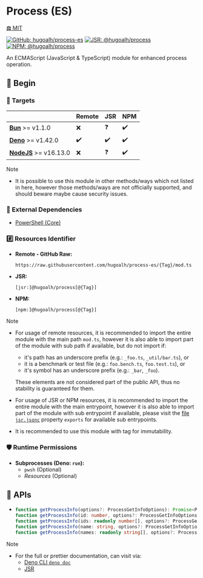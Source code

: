 # Process (ES)

[**⚖️** MIT](./LICENSE.md)

[![GitHub: hugoalh/process-es](https://img.shields.io/github/v/release/hugoalh/process-es?label=hugoalh/process-es&labelColor=181717&logo=github&logoColor=ffffff&sort=semver&style=flat "GitHub: hugoalh/process-es")](https://github.com/hugoalh/process-es)
[![JSR: @hugoalh/process](https://img.shields.io/jsr/v/@hugoalh/process?label=@hugoalh/process&labelColor=F7DF1E&logo=jsr&logoColor=000000&style=flat "JSR: @hugoalh/process")](https://jsr.io/@hugoalh/process)
[![NPM: @hugoalh/process](https://img.shields.io/npm/v/@hugoalh/process?label=@hugoalh/process&labelColor=CB3837&logo=npm&logoColor=ffffff&style=flat "NPM: @hugoalh/process")](https://www.npmjs.com/package/@hugoalh/process)

An ECMAScript (JavaScript & TypeScript) module for enhanced process operation.

## 🔰 Begin

### 🎯 Targets

|  | **Remote** | **JSR** | **NPM** |
|:--|:--|:--|:--|
| **[Bun](https://bun.sh/)** >= v1.1.0 | ❌ | ❓ | ✔️ |
| **[Deno](https://deno.land/)** >= v1.42.0 | ✔️ | ✔️ | ✔️ |
| **[NodeJS](https://nodejs.org/)** >= v16.13.0 | ❌ | ❓ | ✔️ |

> [!NOTE]
> - It is possible to use this module in other methods/ways which not listed in here, however those methods/ways are not officially supported, and should beware maybe cause security issues.

### 💽 External Dependencies

- [PowerShell (Core)](https://github.com/PowerShell/PowerShell)

### #️⃣ Resources Identifier

- **Remote - GitHub Raw:**
  ```
  https://raw.githubusercontent.com/hugoalh/process-es/{Tag}/mod.ts
  ```
- **JSR:**
  ```
  [jsr:]@hugoalh/process[@{Tag}]
  ```
- **NPM:**
  ```
  [npm:]@hugoalh/process[@{Tag}]
  ```

> [!NOTE]
> - For usage of remote resources, it is recommended to import the entire module with the main path `mod.ts`, however it is also able to import part of the module with sub path if available, but do not import if:
>
>   - it's path has an underscore prefix (e.g.: `_foo.ts`, `_util/bar.ts`), or
>   - it is a benchmark or test file (e.g.: `foo.bench.ts`, `foo.test.ts`), or
>   - it's symbol has an underscore prefix (e.g.: `_bar`, `_foo`).
>
>   These elements are not considered part of the public API, thus no stability is guaranteed for them.
> - For usage of JSR or NPM resources, it is recommended to import the entire module with the main entrypoint, however it is also able to import part of the module with sub entrypoint if available, please visit the [file `jsr.jsonc`](./jsr.jsonc) property `exports` for available sub entrypoints.
> - It is recommended to use this module with tag for immutability.

### 🛡️ Runtime Permissions

- **Subprocesses (Deno: `run`):**
  - `pwsh` (Optional)
  - *Resources* (Optional)

## 🧩 APIs

- ```ts
  function getProcessInfo(options?: ProcessGetInfoOptions): Promise<ProcessInfo[]>;
  function getProcessInfo(id: number, options?: ProcessGetInfoOptions): Promise<ProcessInfo[]>;
  function getProcessInfo(ids: readonly number[], options?: ProcessGetInfoOptions): Promise<ProcessInfo[]>;
  function getProcessInfo(name: string, options?: ProcessGetInfoOptions): Promise<ProcessInfo[]>;
  function getProcessInfo(names: readonly string[], options?: ProcessGetInfoOptions): Promise<ProcessInfo[]>;
  ```

> [!NOTE]
> - For the full or prettier documentation, can visit via:
>   - [Deno CLI `deno doc`](https://docs.deno.com/runtime/reference/cli/documentation_generator/)
>   - [JSR](https://jsr.io/@hugoalh/process)
